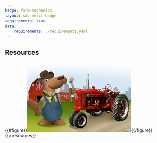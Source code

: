 ```yaml
---
badge: farm-mechanics
layout: smb-merit-badge
requirements: true
data:
    requirements: ./requirements.yaml
---
```


## Resources

{{#figure}}<img src="farm-mechanics-bucky.jpg" class="W(100%)" />{{/figure}}
{{>resources}}
